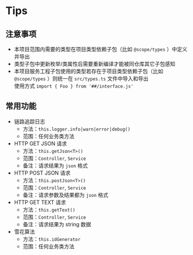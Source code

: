 # Tips

## 注意事项

- 本项目范围内需要的类型在项目类型依赖子包（比如 `@scope/types` ）中定义并导出
- 类型子包中更新枚举/类属性后需要重新编译才能被同仓库其它子包感知
- 本项目服务工程子包使用的类型若存在于项目类型依赖子包（比如 `@scope/types` ）则统一在 `src/types.ts` 文件中导入和导出  
  使用方式 `import { Foo } from '##/interface.js'`


## 常用功能

- 链路追踪日志
  - 方法：`this.logger.info|warn|error|debug()`
  - 范围：任何业务类方法
- HTTP GET JSON 请求
  - 方法：`this.getJson<T>()`
  - 范围：`Controller`, `Service`
  - 备注：请求结果为 `json` 格式
- HTTP POST JSON 请求
  - 方法：`this.postJson<T>()`
  - 范围：`Controller`, `Service`
  - 备注：请求参数及结果都为 `json` 格式
- HTTP GET TEXT 请求
  - 方法：`this.getText()`
  - 范围：`Controller`, `Service`
  - 备注：请求结果为 string 数据
- 雪花算法
  - 方法：`this.idGenerator`
  - 范围：任何业务类方法

